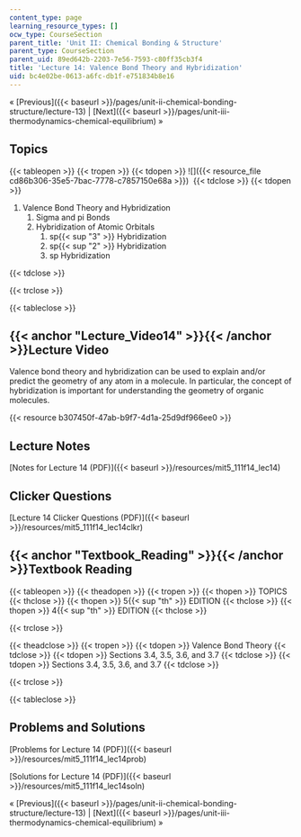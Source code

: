 ```yaml
---
content_type: page
learning_resource_types: []
ocw_type: CourseSection
parent_title: 'Unit II: Chemical Bonding & Structure'
parent_type: CourseSection
parent_uid: 89ed642b-2203-7e56-7593-c80ff35cb3f4
title: 'Lecture 14: Valence Bond Theory and Hybridization'
uid: bc4e02be-0613-a6fc-db1f-e751834b8e16
---
```


« [Previous]({{< baseurl >}}/pages/unit-ii-chemical-bonding-structure/lecture-13) | [Next]({{< baseurl >}}/pages/unit-iii-thermodynamics-chemical-equilibrium) »

Topics
------

{{< tableopen >}}
{{< tropen >}}
{{< tdopen >}}
![]({{< resource_file cd86b306-35e5-7bac-7778-c7857150e68a >}}) 
{{< tdclose >}}
{{< tdopen >}}


1.  Valence Bond Theory and Hybridization
    1.  Sigma and pi Bonds
    2.  Hybridization of Atomic Orbitals
        1.  sp{{< sup "3" >}} Hybridization
        2.  sp{{< sup "2" >}} Hybridization
        3.  sp Hybridization


{{< tdclose >}}

{{< trclose >}}

{{< tableclose >}}

{{< anchor "Lecture_Video14" >}}{{< /anchor >}}Lecture Video
------------------------------------------------------------

Valence bond theory and hybridization can be used to explain and/or predict the geometry of any atom in a molecule. In particular, the concept of hybridization is important for understanding the geometry of organic molecules.

{{< resource b307450f-47ab-b9f7-4d1a-25d9df966ee0 >}}

Lecture Notes
-------------

[Notes for Lecture 14 (PDF)]({{< baseurl >}}/resources/mit5_111f14_lec14)

Clicker Questions
-----------------

[Lecture 14 Clicker Questions (PDF)]({{< baseurl >}}/resources/mit5_111f14_lec14clkr)

{{< anchor "Textbook_Reading" >}}{{< /anchor >}}Textbook Reading
----------------------------------------------------------------

{{< tableopen >}}
{{< theadopen >}}
{{< tropen >}}
{{< thopen >}}
TOPICS
{{< thclose >}}
{{< thopen >}}
5{{< sup "th" >}} EDITION
{{< thclose >}}
{{< thopen >}}
4{{< sup "th" >}} EDITION
{{< thclose >}}

{{< trclose >}}

{{< theadclose >}}
{{< tropen >}}
{{< tdopen >}}
Valence Bond Theory
{{< tdclose >}}
{{< tdopen >}}
Sections 3.4, 3.5, 3.6, and 3.7
{{< tdclose >}}
{{< tdopen >}}
Sections 3.4, 3.5, 3.6, and 3.7
{{< tdclose >}}

{{< trclose >}}

{{< tableclose >}}

Problems and Solutions
----------------------

[Problems for Lecture 14 (PDF)]({{< baseurl >}}/resources/mit5_111f14_lec14prob)

[Solutions for Lecture 14 (PDF)]({{< baseurl >}}/resources/mit5_111f14_lec14soln)

« [Previous]({{< baseurl >}}/pages/unit-ii-chemical-bonding-structure/lecture-13) | [Next]({{< baseurl >}}/pages/unit-iii-thermodynamics-chemical-equilibrium) »
